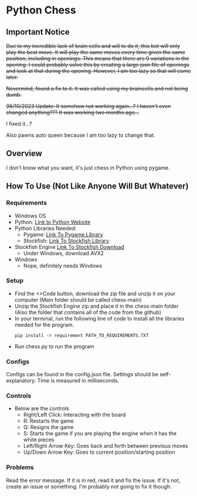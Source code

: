 # Python Chess 
## Important Notice
~~Due to my incredible lack of brain cells and will to do it, this bot will only play the best move. It will play the same moves every time given the same position, including in openings. This means that there are 0 variations in the opening. I could probably solve this by creating a large json file of openings and look at that during the opening. However, I am too lazy so that will come later.~~

~~Nevermind, found a fix to it. It was called using my braincells and not being dumb.~~

~~06/10/2023 Update: It somehow not working again...? I haven't even changed anything??? It was working two months ago...~~

I fixed it...?

Also pawns auto queen because I am too lazy to change that.

## Overview

I don't know what you want, it's just chess in Python using pygame. 

## How To Use (Not Like Anyone Will But Whatever)

### Requirements
- Windows OS 
- Python: [Link to Python Website](https://www.python.org/)
- Python Libraries Needed:
  - Pygame: [Link To Pygame Library](https://pypi.org/project/pygame/)
  - Stockfish: [Link To Stockfish Library](https://pypi.org/project/stockfish/)
- Stockfish Engine [Link To Stockfish Download](https://stockfishchess.org/download/)
  - Under Windows, download AVX2
- Windows
  - Nope, definitely needs Windows

### Setup
- Find the <>Code button, download the zip file and unzip it on your computer (Main folder should be called chess-main)
- Unzip the Stockfish Engine zip and place it in the chess-main folder (Also the folder that contains all of the code from the github)
- In your terminal, run the following line of code to install all the libraries needed for the program.
  ```
  pip install -r requirement PATH_TO_REQUIREMENTS.TXT
  ```
- Run chess.py to run the program 

### Configs 
Configs can be found in the config.json file. Settings should be self-explanatory. Time is measured in milliseconds. 

### Controls
- Below are the controls 
  - Right/Left Click: Interacting with the board 
  - R: Restarts the game
  - Q: Resigns the game
  - S: Starts the game if you are playing the engine when it has the white pieces
  - Left/Right Arrow Key: Goes back and forth between previous moves
  - Up/Down Arrow Key: Goes to current position/starting position

### Problems
Read the error message. If it is in red, read it and fix the issue. If it's not, create an issue or something. I'm probably not going to fix it though. 

